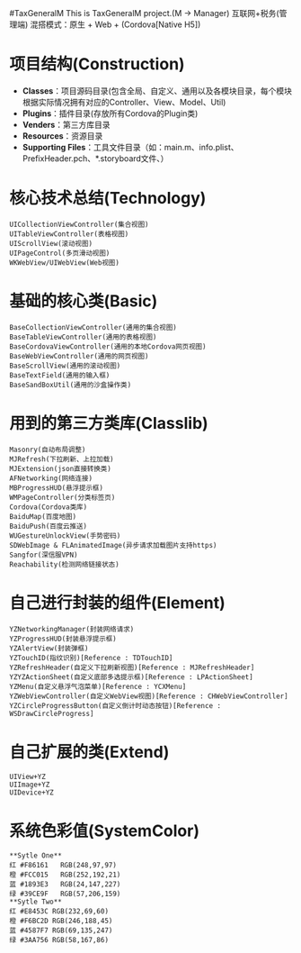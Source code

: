 #TaxGeneralM
	This is TaxGeneralM project.(M -> Manager)
	互联网+税务(管理端)
	混搭模式：原生 + Web + (Cordova[Native H5])

# 项目结构(Construction)
* **Classes**：项目源码目录(包含全局、自定义、通用以及各模块目录，每个模块根据实际情况拥有对应的Controller、View、Model、Util)
* **Plugins**：插件目录(存放所有Cordova的Plugin类)
* **Venders**：第三方库目录
* **Resources**：资源目录
* **Supporting Files**：工具文件目录（如：main.m、info.plist、PrefixHeader.pch、*.storyboard文件、）

# 核心技术总结(Technology)
	UICollectionViewController(集合视图)
	UITableViewController(表格视图)
	UIScrollView(滚动视图)
	UIPageControl(多页滑动视图)
	WKWebView/UIWebView(Web视图)

# 基础的核心类(Basic)
	BaseCollectionViewController(通用的集合视图)
	BaseTableViewController(通用的表格视图)
	BaseCordovaViewController(通用的本地Cordova网页视图)
	BaseWebViewController(通用的网页视图)
	BaseScrollView(通用的滚动视图)
	BaseTextField(通用的输入框)
	BaseSandBoxUtil(通用的沙盒操作类)
	
# 用到的第三方类库(Classlib)
	Masonry(自动布局调整)
	MJRefresh(下拉刷新、上拉加载)
	MJExtension(json直接转换类)
	AFNetworking(网络连接)
	MBProgressHUD(悬浮提示框)
	WMPageController(分类标签页)
	Cordova(Cordova类库)
	BaiduMap(百度地图)
	BaiduPush(百度云推送)
	WUGestureUnlockView(手势密码)
	SDWebImage & FLAnimatedImage(异步请求加载图片支持https)
	Sangfor(深信服VPN)
	Reachability(检测网络链接状态)

# 自己进行封装的组件(Element)
	YZNetworkingManager(封装网络请求)
	YZProgressHUD(封装悬浮提示框)
	YZAlertView(封装弹框)
	YZTouchID(指纹识别)[Reference : TDTouchID]
	YZRefreshHeader(自定义下拉刷新视图)[Reference : MJRefreshHeader]
	YZYZActionSheet(自定义底部多选提示框)[Reference : LPActionSheet]
	YZMenu(自定义悬浮气泡菜单)[Reference : YCXMenu]
	YZWebViewController(自定义WebView视图)[Reference : CHWebViewController]
	YZCircleProgressButton(自定义倒计时动态按钮)[Reference : WSDrawCircleProgress]

# 自己扩展的类(Extend)
	UIView+YZ
	UIImage+YZ
	UIDevice+YZ	
	
# 系统色彩值(SystemColor)
	**Sytle One**
	红 #F86161	RGB(248,97,97)
	橙 #FCC015	RGB(252,192,21)
	蓝 #1893E3	RGB(24,147,227)
	绿 #39CE9F	RGB(57,206,159)
	**Sytle Two**
	红 #E8453C RGB(232,69,60)
	橙 #F6BC2D RGB(246,188,45)
	蓝 #4587F7 RGB(69,135,247)
	绿 #3AA756 RGB(58,167,86)